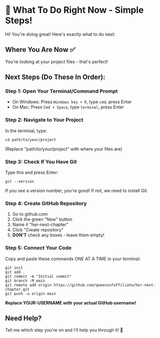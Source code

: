 # 🌟 What To Do Right Now - Simple Steps!

Hi! You're doing great! Here's exactly what to do next:

## Where You Are Now ✅
You're looking at your project files - that's perfect!

## Next Steps (Do These In Order):

### Step 1: Open Your Terminal/Command Prompt
- On Windows: Press `Windows key + R`, type `cmd`, press Enter
- On Mac: Press `Cmd + Space`, type `terminal`, press Enter

### Step 2: Navigate to Your Project
In the terminal, type:
```
cd path/to/your/project
```
(Replace "path/to/your/project" with where your files are)

### Step 3: Check If You Have Git
Type this and press Enter:
```
git --version
```
If you see a version number, you're good! If not, we need to install Git.

### Step 4: Create GitHub Repository
1. Go to github.com
2. Click the green "New" button
3. Name it "her-next-chapter"
4. Click "Create repository"
5. **DON'T** check any boxes - leave them empty!

### Step 5: Connect Your Code
Copy and paste these commands ONE AT A TIME in your terminal:

```
git init
git add .
git commit -m "Initial commit"
git branch -M main
git remote add origin https://github.com/queensofaffiliate/her-next-chapter.git
git push -u origin main
```

**Replace YOUR-USERNAME with your actual GitHub username!**

## Need Help?
Tell me which step you're on and I'll help you through it! 🤗